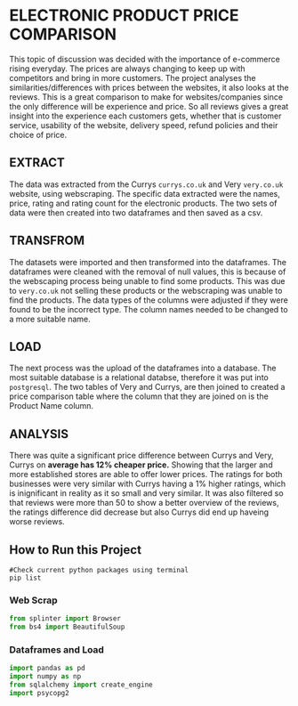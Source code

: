 # ELECTRONIC PRODUCT PRICE COMPARISON

This topic of discussion was decided with the importance of e-commerce rising everyday. The prices are always changing to keep up with competitors and bring in more customers. The project analyses the similarities/differences with prices between the websites, it also looks at the reviews. This is a great comparison to make for websites/companies since the only difference will be experience and price. So all reviews gives a great insight into the experience each customers gets, whether that is customer service, usability of the website, delivery speed, refund policies and their choice of price.

## EXTRACT

The data was extracted from the Currys `currys.co.uk` and Very `very.co.uk` website, using webscraping. The specific data extracted were the names, price, rating and rating count for the electronic products. The two sets of data were then created into two dataframes and then saved as a csv. 

## TRANSFROM

The datasets were imported and then transformed into the dataframes. The dataframes were cleaned with the removal of null values, this is because of the webscaping process being unable to find some products. This was due to `very.co.uk` not selling these products or the webscraping was unable to find the products. The data types of the columns were adjusted if they were found to be the incorrect type. The column names needed to be changed to a more suitable name.

## LOAD

The next process was the upload of the dataframes into a database. The most suitable database is a relational databse, therefore it was put into `postgresql`. The two tables of Very and Currys, are then joined to created a price comparison table where the column that they are joined on is the Product Name column.

## ANALYSIS

There was quite a significant price difference between Currys and Very, Currys on **average has 12% cheaper price.** Showing that the larger and more established stores are able to offer lower prices. The ratings for both businesses were very similar with Currys having a 1% higher ratings, which is inignificant in reality as it so small and very similar. It was also filtered so that reviews were more than 50 to show a better overview of the reviews, the ratings difference did decrease but also Currys did end up haveing worse reviews.

## How to Run this Project

````
#Check current python packages using terminal 
pip list 
````

### Web Scrap

```python
from splinter import Browser
from bs4 import BeautifulSoup
```

### Dataframes and Load

```python
import pandas as pd
import numpy as np
from sqlalchemy import create_engine
import psycopg2
```
